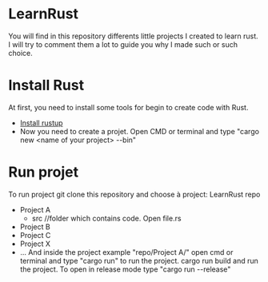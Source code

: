 # LearnRust
You will find in this repository differents little projects I created to learn rust. I will try to comment them a lot to guide you why I made such or such choice.

# Install Rust
At first, you need to install some tools for begin to create code with Rust.
 * [Install rustup](https://www.rust-lang.org/tools/install)
 * Now you need to create a projet. Open CMD or terminal and type "cargo new \<name of your project\> --bin"
 
# Run projet
To run project git clone this repository and choose à project:
LearnRust repo
- Project A
  - src //folder which contains code. Open file.rs 
- Project B
- Project C
- Project X
- ...
 And inside the project example "repo/Project A/" open cmd or terminal and type "cargo run" to run the project. cargo run build and run the project. To open in release mode type "cargo run --release"